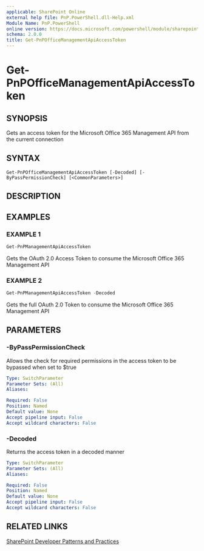 ```yaml
---
applicable: SharePoint Online
external help file: PnP.PowerShell.dll-Help.xml
Module Name: PnP.PowerShell
online version: https://docs.microsoft.com/powershell/module/sharepoint-pnp/get-pnpofficemanagementapiaccesstoken
schema: 2.0.0
title: Get-PnPOfficeManagementApiAccessToken
---
```


# Get-PnPOfficeManagementApiAccessToken

## SYNOPSIS
Gets an access token for the Microsoft Office 365 Management API from the current connection

## SYNTAX

```
Get-PnPOfficeManagementApiAccessToken [-Decoded] [-ByPassPermissionCheck] [<CommonParameters>]
```

## DESCRIPTION

## EXAMPLES

### EXAMPLE 1
```powershell
Get-PnPManagementApiAccessToken
```

Gets the OAuth 2.0 Access Token to consume the Microsoft Office 365 Management API

### EXAMPLE 2
```powershell
Get-PnPManagementApiAccessToken -Decoded
```

Gets the full OAuth 2.0 Token to consume the Microsoft Office 365 Management API

## PARAMETERS

### -ByPassPermissionCheck
Allows the check for required permissions in the access token to be bypassed when set to $true

```yaml
Type: SwitchParameter
Parameter Sets: (All)
Aliases:

Required: False
Position: Named
Default value: None
Accept pipeline input: False
Accept wildcard characters: False
```

### -Decoded
Returns the access token in a decoded manner

```yaml
Type: SwitchParameter
Parameter Sets: (All)
Aliases:

Required: False
Position: Named
Default value: None
Accept pipeline input: False
Accept wildcard characters: False
```

## RELATED LINKS

[SharePoint Developer Patterns and Practices](https://aka.ms/sppnp)